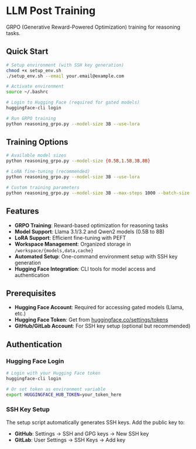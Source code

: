 # LLM Post Training

GRPO (Generative Reward-Powered Optimization) training for reasoning tasks.

## Quick Start

```bash
# Setup environment (with SSH key generation)
chmod +x setup_env.sh
./setup_env.sh --email your.email@example.com

# Activate environment
source ~/.bashrc

# Login to Hugging Face (required for gated models)
huggingface-cli login

# Run GRPO training
python reasoning_grpo.py --model-size 3B --use-lora
```

## Training Options

```bash
# Available model sizes
python reasoning_grpo.py --model-size {0.5B,1.5B,3B,8B}

# LoRA fine-tuning (recommended)
python reasoning_grpo.py --model-size 3B --use-lora

# Custom training parameters
python reasoning_grpo.py --model-size 3B --max-steps 1000 --batch-size 8
```

## Features

- **GRPO Training**: Reward-based optimization for reasoning tasks
- **Model Support**: Llama 3.1/3.2 and Qwen2 models (0.5B to 8B)
- **LoRA Support**: Efficient fine-tuning with PEFT
- **Workspace Management**: Organized storage in `/workspace/{models,data,cache}`
- **Automated Setup**: One-command environment setup with SSH key generation
- **Hugging Face Integration**: CLI tools for model access and authentication

## Prerequisites

- **Hugging Face Account**: Required for accessing gated models (Llama, etc.)
- **Hugging Face Token**: Get from [huggingface.co/settings/tokens](https://huggingface.co/settings/tokens)
- **GitHub/GitLab Account**: For SSH key setup (optional but recommended)

## Authentication

### Hugging Face Login

```bash
# Login with your Hugging Face token
huggingface-cli login

# Or set token as environment variable
export HUGGINGFACE_HUB_TOKEN=your_token_here
```

### SSH Key Setup

The setup script automatically generates SSH keys. Add the public key to:

- **GitHub**: Settings → SSH and GPG keys → New SSH key
- **GitLab**: User Settings → SSH Keys → Add key
